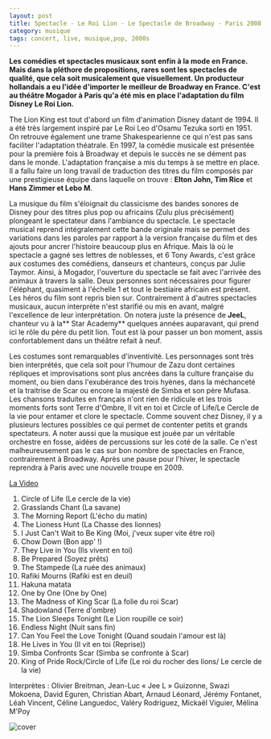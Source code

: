 ```yaml
---
layout: post
title: Spectacle - Le Roi Lion - Le Spectacle de Broadway - Paris 2008
category: musique
tags: concert, live, musique,pop, 2000s
---
```


**Les comédies et spectacles musicaux sont enfin à la mode en France. Mais dans la pléthore de propositions, rares sont les spectacles de qualité, que cela soit musicalement que visuellement. Un producteur hollandais a eu l'idée d'importer le meilleur de Broadway en France. C'est au théâtre Mogador à Paris qu'a été mis en place l'adaptation du film Disney Le Roi Lion.**

The Lion King est tout d'abord un film d'animation Disney datant de 1994. Il a été très largement inspiré par Le Roi Leo d'Osamu Tezuka sorti en 1951. On retrouve également une trame Shakespearienne ce qui n'est pas sans faciliter l'adaptation théatrale. En 1997, la comédie musicale est présentée pour la première fois à Broadway et depuis le succès ne se dément pas dans le monde. L'adaptation française a mis du temps à se mettre en place. Il a fallu faire un long travail de traduction des titres du film composés par une prestigieuse équipe dans laquelle on trouve : **Elton John, Tim Rice** et **Hans Zimmer et Lebo M**.

La musique du film s'éloignait du classicisme des bandes sonores de Disney pour des titres plus pop ou africains (Zulu plus précisément) plongeant le spectateur dans l'ambiance du spectacle. Le spectacle musical reprend intégralement cette bande originale mais se permet des variations dans les paroles par rapport à la version française du film et des ajouts pour ancrer l'histoire beaucoup plus en Afrique. Mais là où le spectacle a gagné ses lettres de noblesses, et 6 Tony Awards, c'est grâce aux costumes des comédiens, danseurs et chanteurs, conçus par Julie Taymor. Ainsi, à Mogador, l'ouverture du spectacle se fait avec l'arrivée des animaux à travers la salle. Deux personnes sont nécessaires pour figurer l'éléphant, quasiment à l'échelle 1 et tout le bestiaire africain est présent. Les héros du film sont repris bien sur. Contrairement à d'autres spectacles musicaux, aucun interprète n'est starifié ou mis en avant, malgré l'excellence de leur interprétation. On notera juste la présence de **JeeL**, chanteur vu à la** Star Academy** quelques années auparavant, qui prend ici le rôle du père du petit lion. Tout est là pour passer un bon moment, assis confortablement dans un théâtre refait à neuf.

Les costumes sont remarquables d'inventivité. Les personnages sont très bien interprétés, que cela soit pour l'humour de Zazu dont certaines répliques et improvisations sont plus ancrées dans la culture française du moment, ou bien dans l'exubérance des trois hyènes, dans la méchanceté et la traitrise de Scar ou encore la majesté de Simba et son père Mufasa. Les chansons traduites en français n'ont rien de ridicule et les trois moments forts sont Terre d'Ombre, Il vit en toi et Circle of Life/Le Cercle de la vie pour entamer et clore le spectacle. Comme souvent chez Disney, il y a plusieurs lectures possibles ce qui permet de contenter petits et grands spectateurs. A noter aussi que la musique est jouée par un véritable orchestre en fosse, aidées de percussions sur les coté de la salle. Ce n'est malheureusement pas le cas sur bon nombre de spectacles en France, contrairement à Broadway. Après une pause pour l'hiver, le spectacle reprendra à Paris avec une nouvelle troupe en 2009.


[La Video](https://www.youtube.com/watch?v=gp8IjALi-Lk)

1. Circle of Life (Le cercle de la vie)
2. Grasslands Chant (La savane) 
3. The Morning Report (L'écho du matin)
4. The Lioness Hunt (La Chasse des lionnes) 
5. I Just Can't Wait to Be King (Moi, j'veux super vite être roi) 
6. Chow Down (Bon app' !) 
7. They Live in You (Ils vivent en toi) 
8. Be Prepared (Soyez prêts) 
9. The Stampede (La ruée des animaux) 
10. Rafiki Mourns (Rafiki est en deuil) 
11. Hakuna matata 
12. One by One (One by One) 
13. The Madness of King Scar (La folie du roi Scar) 
14. Shadowland (Terre d'ombre) 
15. The Lion Sleeps Tonight (Le Lion roupille ce soir) 
16. Endless Night (Nuit sans fin) 
17. Can You Feel the Love Tonight (Quand soudain l'amour est là) 
18. He Lives in You (Il vit en toi (Reprise)) 
19. Simba Confronts Scar (Simba se confronte à Scar) 
20. King of Pride Rock/Circle of Life (Le roi du rocher des lions/ Le cercle de la vie)


Interprètes : Olivier Breitman, Jean-Luc « Jee L » Guizonne, Swazi Mokoena, David Eguren, Christian Abart, Arnaud Léonard, Jérémy Fontanet, Léah Vincent, Céline Languedoc, Valéry Rodriguez, Mickaël Viguier, Mélina M'Poy

![cover](http://cheziceman.files.wordpress.com/2014/11/roilion.jpg)

